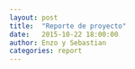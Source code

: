 ```yaml
---
layout: post
title:  "Reporte de proyecto"
date:   2015-10-22 18:00:00
author: Enzo y Sebastian
categories: report
---
```

